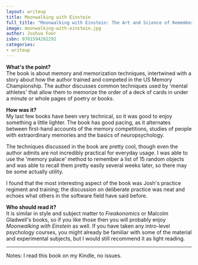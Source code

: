 ```yaml
---
layout: writeup
title: Moonwalking with Einstein
full_title: "Moonwalking with Einstein: The Art and Science of Remembering Everything"
image: moonwalking-with-einstein.jpg
author: Joshua Foer
isbn: 9781594202292
categories:
- writeup
---
```


**What's the point?**   
The book is about memory and memorization techniques, intertwined with a story about how
the author trained and competed in the US Memory Championship. The author discusses common 
techniques used by 'mental athletes' that allow them to memorize the order of a deck of 
cards in under a minute or whole pages of poetry or books.

**How was it?**   
My last few books have been very technical, so it was good to enjoy something a little 
lighter. The book has good pacing, as it alternates between first-hand accounts of the 
memory competitions, studies of people with extraordinary memories and the basics of 
neuropsychology.

The techniques discussed in the book are pretty cool, though even the author admits are 
not incredibly practical for everyday usage. I was able to use the 'memory palace' method 
to remember a list of 15 random objects and was able to recall them pretty easily 
several weeks later, so there may be some actually utility.

I found that the most interesting aspect of the book was Josh's practice regiment and training;
the discussion on deliberate practice was neat and echoes what others in the software 
field have said before. 

**Who should read it?**  
It is similar in style and subject matter to *Freakonomics* or Malcolm Gladwell's books,
so if you like those then you will probably enjoy *Moonwalking with Einstein* as well. 
If you have taken any intro-level psychology courses, you might already be familiar with 
some of the material and experimental subjects, but I would still recommend it as light 
reading.

---
Notes: I read this book on my Kindle, no issues. 
